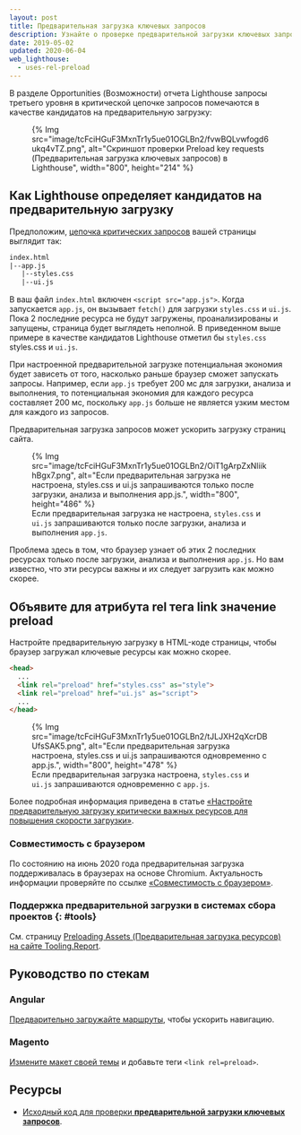 ```yaml
---
layout: post
title: Предварительная загрузка ключевых запросов
description: Узнайте о проверке предварительной загрузки ключевых запросов.
date: 2019-05-02
updated: 2020-06-04
web_lighthouse:
  - uses-rel-preload
---
```


В разделе Opportunities (Возможности) отчета Lighthouse запросы третьего уровня в критической цепочке запросов помечаются в качестве кандидатов на предварительную загрузку:

<figure>{% Img src="image/tcFciHGuF3MxnTr1y5ue01OGLBn2/fvwBQLvwfogd6ukq4vTZ.png", alt="Скриншот проверки Preload key requests (Предварительная загрузка ключевых запросов) в Lighthouse", width="800", height="214" %}</figure>

## Как Lighthouse определяет кандидатов на предварительную загрузку

Предположим, [цепочка критических запросов](/critical-request-chains) вашей страницы выглядит так:

```html
index.html
|--app.js
   |--styles.css
   |--ui.js
```

В ваш файл `index.html` включен `<script src="app.js">`. Когда запускается `app.js`, он вызывает `fetch()` для загрузки `styles.css` и `ui.js`. Пока 2 последние ресурса не будут загружены, проанализированы и запущены, страница будет выглядеть неполной. В приведенном выше примере в качестве кандидатов Lighthouse отметил бы `styles.css` styles.css и `ui.js`.

При настроенной предварительной загрузке потенциальная экономия будет зависеть от того, насколько раньше браузер сможет запускать запросы. Например, если `app.js` требует 200 мс для загрузки, анализа и выполнения, то потенциальная экономия для каждого ресурса составляет 200 мс, поскольку `app.js` больше не является узким местом для каждого из запросов.

Предварительная загрузка запросов может ускорить загрузку страниц сайта.

<figure>{% Img src="image/tcFciHGuF3MxnTr1y5ue01OGLBn2/OiT1gArpZxNliikhBgx7.png", alt="Если предварительная загрузка не настроена, styles.css и ui.js запрашиваются только после загрузки, анализа и выполнения app.js.", width="800", height="486" %} <figcaption> Если предварительная загрузка не настроена, <code>styles.css</code> и <code>ui.js</code> запрашиваются только после загрузки, анализа и выполнения <code>app.js</code>. </figcaption></figure>

Проблема здесь в том, что браузер узнает об этих 2 последних ресурсах только после загрузки, анализа и выполнения `app.js`. Но вам известно, что эти ресурсы важны и их следует загрузить как можно скорее.

## Объявите для атрибута rel тега link значение preload

Настройте предварительную загрузку в HTML-коде страницы, чтобы браузер загружал ключевые ресурсы как можно скорее.

```html
<head>
  ...
  <link rel="preload" href="styles.css" as="style">
  <link rel="preload" href="ui.js" as="script">
  ...
</head>
```

<figure>{% Img src="image/tcFciHGuF3MxnTr1y5ue01OGLBn2/tJLJXH2qXcrDBUfsSAK5.png", alt="Если предварительная загрузка настроена, styles.css и ui.js запрашиваются одновременно с app.js.", width="800", height="478" %} <figcaption> Если предварительная загрузка настроена, <code>styles.css</code> и <code>ui.js</code> запрашиваются одновременно с <code>app.js</code>. </figcaption></figure>

Более подробная информация приведена в статье [«Настройте предварительную загрузку критически важных ресурсов для повышения скорости загрузки»](/preload-critical-assets).

### Совместимость с браузером

По состоянию на июнь 2020 года предварительная загрузка поддерживалась в браузерах на основе Chromium. Актуальность информации проверяйте по ссылке [«Совместимость с браузером»](https://developer.mozilla.org/docs/Web/HTML/Preloading_content#Browser_compatibility).

### Поддержка предварительной загрузки в системах сбора проектов {: #tools}

См. страницу [Preloading Assets (Предварительная загрузка ресурсов) на сайте Tooling.Report](https://bundlers.tooling.report/non-js-resources/html/preload-assets/?utm_source=web.dev&utm_campaign=lighthouse&utm_medium=uses-rel-preload).

## Руководство по стекам

### Angular

[Предварительно загружайте маршруты](/route-preloading-in-angular/), чтобы ускорить навигацию.

### Magento

[Измените макет своей темы](https://devdocs.magento.com/guides/v2.3/frontend-dev-guide/layouts/xml-manage.html) и добавьте теги `<link rel=preload>`.

## Ресурсы

- [Исходный код для проверки **предварительной загрузки ключевых запросов**](https://github.com/GoogleChrome/lighthouse/blob/master/lighthouse-core/audits/uses-rel-preload.js).
